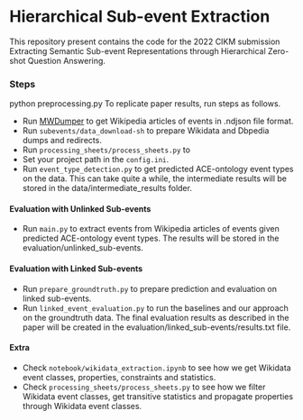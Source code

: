 # Hierarchical Sub-event Extraction

This repository present contains the code for the 2022 CIKM submission Extracting Semantic Sub-event Representations through Hierarchical Zero-shot Question Answering.

### Steps

python preprocessing.py 
To replicate paper results, run steps as follows.

* Run [MWDumper](https://www.mediawiki.org/wiki/Manual:MWDumper) to get Wikipedia articles of events in .ndjson file format.
* Run ```subevents/data_download-sh``` to prepare Wikidata and Dbpedia dumps and redirects.
* Run ```processing_sheets/process_sheets.py``` to
* Set your project path in the ```config.ini```. 
* Run ```event_type_detection.py``` to get predicted ACE-ontology event types on the data. This can take quite a while, the intermediate results will be stored in the data/intermediate_results folder. 

#### Evaluation with Unlinked Sub-events
* Run ```main.py``` to extract events from Wikipedia articles of events given predicted ACE-ontology event types. The results will be stored in the evaluation/unlinked_sub-events.



#### Evaluation with Linked Sub-events
* Run ```prepare_groundtruth.py``` to prepare prediction and evaluation on linked sub-events.
* Run ```linked_event_evaluation.py``` to run the baselines and our approach on the groundtruth data. The final evaluation results as described in the paper will be created in the evaluation/linked_sub-events/results.txt file.


#### Extra
* Check ```notebook/wikidata_extraction.ipynb``` to see how we get Wikidata event classes, properties, constraints and statistics.
* Check ```processing_sheets/process_sheets.py``` to see how we filter Wikidata event classes, get transitive statistics and propagate properties through Wikidata event classes.
